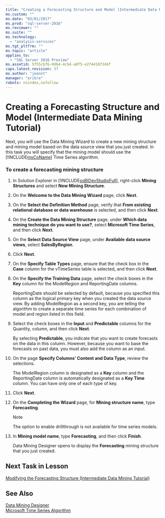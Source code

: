 ```yaml
---
title: "Creating a Forecasting Structure and Model (Intermediate Data Mining Tutorial) | Microsoft Docs"
ms.custom: ""
ms.date: "03/01/2017"
ms.prod: "sql-server-2016"
ms.reviewer: ""
ms.suite: ""
ms.technology: 
  - "analysis-services"
ms.tgt_pltfrm: ""
ms.topic: "article"
applies_to: 
  - "SQL Server 2016 Preview"
ms.assetid: 5f55cbf6-0db4-4cb4-a0f5-e27441873d4f
caps.latest.revision: 37
ms.author: "jeannt"
manager: "erikre"
robots: noindex,nofollow
---
```

# Creating a Forecasting Structure and Model (Intermediate Data Mining Tutorial)
Next, you will use the Data Mining Wizard to create a new mining structure and mining model based on the data source view that you just created. In this task you will specify that the mining model should use the [!INCLUDE[msCoName](../a9notintoc/includes/msconame-md.md)] Time Series algorithm.  
  
### To create a forecasting mining structure  
  
1.  In Solution Explorer in [!INCLUDE[ssBIDevStudioFull](../a9notintoc/includes/ssbidevstudiofull-md.md)], right-click **Mining Structures** and select **New Mining Structure**.  
  
2.  On the **Welcome to the Data Mining Wizard** page, click **Next**.  
  
3.  On the **Select the Definition Method** page, verify that **From existing relational database or data warehouse** is selected, and then click **Next**.  
  
4.  On the **Create the Data Mining Structure** page, under **Which data mining technique do you want to use?**, select **Microsoft Time Series**, and then click **Next**.  
  
5.  On the **Select Data Source View** page, under **Available data source views**, select **SalesByRegion**.  
  
6.  Click **Next**.  
  
7.  On the **Specify Table Types** page, ensure that the check box in the **Case** column for the vTimeSeries table is selected, and then click **Next**.  
  
8.  On the **Specify the Training Data** page, select the check boxes in the **Key** column for the ModelRegion and ReportingDate columns.  
  
    ReportingDate should be selected by default, because you specified this column as the logical primary key when you created the data source view. By adding ModelRegion as a second key, you are telling the algorithm to create a separate time series for each combination of model and region listed in this field.  
  
9. Select the check boxes in the **Input** and **Predictable** columns for the Quantity, column, and then click **Next**.  
  
    By selecting **Predictable**, you indicate that you want to create forecasts on the data in this column. However, because you want to base the forecasts on past data, you must also add the column as an input.  
  
10. On the page **Specify Columns' Content and Data Type**, review the selections.  
  
    The ModelRegion column is designated as a **Key** column and the ReportingDate column is automatically designated as a **Key Time** column. You can have only one of each type of key.  
  
11. Click **Next**.  
  
12. On the **Completing the Wizard** page, for **Mining structure name**, type **Forecasting**.  
  
    > [!NOTE]  
    > The option to enable drillthrough is not available for time series models.  
  
13. In **Mining model name**, type **Forecasting**, and then click **Finish**.  
  
    Data Mining Designer opens to display the **Forecasting** mining structure that you just created.  
  
## Next Task in Lesson  
[Modifying the Forecasting Structure &#40;Intermediate Data Mining Tutorial&#41;](../a9notintoc/modifying-the-forecasting-structure-intermediate-data-mining-tutorial.md)  
  
## See Also  
[Data Mining Designer](../analysis-services/data-mining/data-mining-designer.md)  
[Microsoft Time Series Algorithm](../analysis-services/data-mining/microsoft-time-series-algorithm.md)  
  
